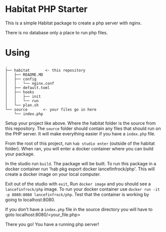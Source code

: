 # Habitat PHP Starter

This is a simple Habitat package to create a php server with nginx.

There is no database only a place to run php files. 

# Using

```
.
├── habitat       <- this repository
│   ├── README.MD
│   ├── config
│   │   └── nginx.conf
│   ├── default.toml
│   ├── hooks
│   │   ├── init
│   │   └── run
│   └── plan.sh
└── source       <- your files go in here 
    └── index.php 
```

Setup your project like above. Where the habitat folder is the source from this repository. 
The `source` folder should contain any files that should run on the PHP server. It will make everything easier if you have 
a `index.php` file. 

From the root of this project, run `hab studio enter` (outside of the habitat folder). 
When ran, you will enter a docker container where you can build your package. 

In the studio run `build`. The package will be built. 
To run this package in a docker container run 'hab pkg export docker lancefinfrock/php'. 
This will create a docker image on your local computer. 

Exit out of the studio with `exit`,
Run `docker image` and you should see a `lancefinfrock/php` image. 
To run your docker container use `docker run -it -p 8080:8080 lancefinfrock/php`. 
Test that the container is working by going to localhost:8080. 

If you don't have a `index.php` file in the source directory you will have to goto localhost:8080/<your_file.php> 

There you go! You have a running php server!
